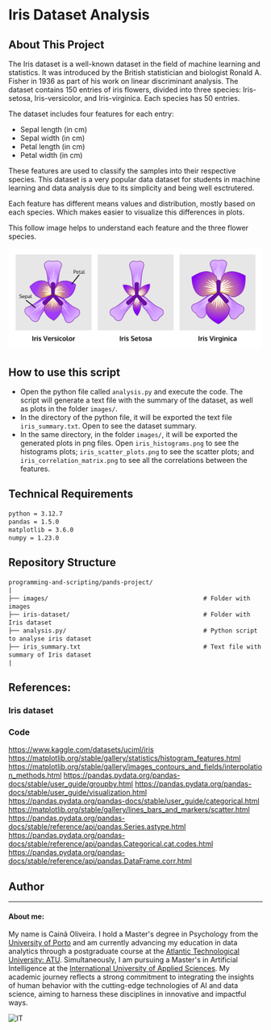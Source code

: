 # Iris Dataset Analysis

## About This Project

The Iris dataset is a well-known dataset in the field of machine learning and statistics. It was introduced by the British statistician and biologist Ronald A. Fisher in 1936 as part of his work on linear discriminant analysis. The dataset contains 150 entries of iris flowers, divided into three species: Iris-setosa, Iris-versicolor, and Iris-virginica. Each species has 50 entries.

The dataset includes four features for each entry:
- Sepal length (in cm)
- Sepal width (in cm)
- Petal length (in cm)
- Petal width (in cm)

These features are used to classify the samples into their respective species. This dataset is a very popular data dataset for students in machine learning and data analysis due to its simplicity and being well esctrutered.

Each feature has different means values and distribution, mostly based on each species. Which makes easier to visualize this differences in plots.

This follow image helps to understand each feature and the three flower species.

![Iris Species](images/iris_species.svg)

## How to use this script

   - Open the python file called `analysis.py` and execute the code. The script will generate a text file with the summary of the dataset, as well as plots in the folder `images/`.
   - In the directory of the python file, it will be exported the text file `iris_summary.txt`. Open to see the dataset summary.
   - In the same directory, in the folder `images/`, it will be exported the generated plots in png files. Open `iris_histograms.png` to see the histograms plots; `iris_scatter_plots.png` to see the scatter plots; and `iris_correlation_matrix.png` to see all the correlations between the features.

## Technical Requirements

```
python = 3.12.7
pandas = 1.5.0
matplotlib = 3.6.0
numpy = 1.23.0
```

## Repository Structure

```
programming-and-scripting/pands-project/
|
├── images/                                           # Folder with images
├── iris-dataset/                                     # Folder with Iris dataset
├── analysis.py/                                      # Python script to analyse iris dataset
├── iris_summary.txt                                  # Text file with summary of Iris dataset
|
```
## References:

### Iris dataset

### Code
https://www.kaggle.com/datasets/uciml/iris
https://matplotlib.org/stable/gallery/statistics/histogram_features.html
https://matplotlib.org/stable/gallery/images_contours_and_fields/interpolation_methods.html
https://pandas.pydata.org/pandas-docs/stable/user_guide/groupby.html
https://pandas.pydata.org/pandas-docs/stable/user_guide/visualization.html
https://pandas.pydata.org/pandas-docs/stable/user_guide/categorical.html
https://matplotlib.org/stable/gallery/lines_bars_and_markers/scatter.html
https://pandas.pydata.org/pandas-docs/stable/reference/api/pandas.Series.astype.html
https://pandas.pydata.org/pandas-docs/stable/reference/api/pandas.Categorical.cat.codes.html
https://pandas.pydata.org/pandas-docs/stable/reference/api/pandas.DataFrame.corr.html

## Author

***

#### About me:

My name is Cainã Oliveira. I hold a Master's degree in Psychology from the [University of Porto](https://www.up.pt/portal/en/) and am currently advancing my education in data analytics through a postgraduate course at the [Atlantic Technological University: ATU](https://www.atu.ie/). Simultaneously, I am pursuing a Master's in Artificial Intelligence at the [International University of Applied Sciences](https://www.iu.org/). My academic journey reflects a strong commitment to integrating the insights of human behavior with the cutting-edge technologies of AI and data science, aiming to harness these disciplines in innovative and impactful ways.

![IT](https://erp.today/wp-content/uploads/2022/12/Artificial_Intelligence-2048x1024.jpg)